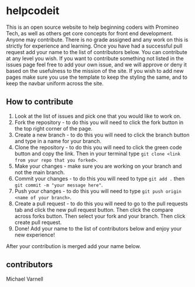 # helpcodeit
This is an open source website to help beginning coders with Promineo Tech, as well as others get core concepts for front end development. Anyone may contribute. There is no grade assigned and any work on this is strictly for experience and learning. Once you have had a successful pull request add your name to the list of contributors below. You can contribute at any level you wish. If you want to contribute something not listed in the issues page feel free to add your own issue, and we will approve or deny it based on the usefulness to the mission of the site. 
If you wish to add new pages make sure you use the template to keep the styling the same, and to keep the navbar uniform across the site. 

## How to contribute
1. Look at the list of issues and pick one that you would like to work on. 
2. Fork the repository - to do this you will need to click the fork button in the top right corner of the page.
3. Create a new branch - to do this you will need to click the branch button and type in a name for your branch.
4. Clone the repository - to do this you will need to click the green code button and copy the link. Then in your terminal type `git clone <link from your repo that you forked>`.
5. Make your changes - make sure you are working on your branch and not the main branch.
6. Commit your changes - to do this you will need to type `git add .` then `git commit -m "your message here"`.
7. Push your changes - to do this you will need to type `git push origin <name of your branch>`.
8. Create a pull request - to do this you will need to go to the pull requests tab and click the new pull request button. Then click the compare across forks button. Then select your fork and your branch. Then click create pull request.
9. Done! Add your name to the list of contributors below and enjoy your new experience!






After your contribution is merged add your name below. 
## contributors
Michael Varnell
